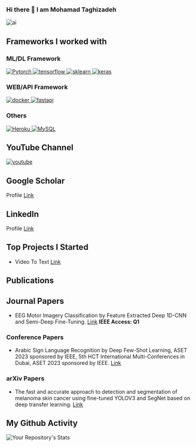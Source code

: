 ### Hi there 👋 I am Mohamad Taghizadeh

<!--
**MohamadTaghizadeh/MohamadTaghizadeh** is a ✨ _special_ ✨ repository because its `README.md` (this file) appears on your GitHub profile.

Here are some ideas to get you started:

- 🔭 I’m currently working on ...
- 🌱 I’m currently learning ...
- 👯 I’m looking to collaborate on ...
- 🤔 I’m looking for help with ...
- 💬 Ask me about ...
- 📫 How to reach me: ...
- 😄 Pronouns: ...
- ⚡ Fun fact: ...
-->

![ai](https://user-images.githubusercontent.com/81808969/213901973-e667ff0b-0920-463c-9507-4b7a89f455bc.jpg)


## Frameworks I worked with  
  ### ML/DL Framework
<a href="https://pytorch.org/" target="_blank"> <img src="https://img.shields.io/badge/PyTorch-EE4C2C?style=for-the-badge&logo=PyTorch&logoColor=white" alt="Pytorch"/> </a>
<a href="https://www.tensorflow.org" target="_blank"> <img src="https://img.shields.io/badge/TensorFlow-FF6F00?style=for-the-badge&logo=TensorFlow&logoColor=white" alt="tensorflow"/> </a>
  <a href="https://scikit-learn.org/" target="_blank"> <img src="https://img.shields.io/badge/scikit_learn-F7931E?style=for-the-badge&logo=scikit-learn&logoColor=white" alt="sklearn"/> </a>
  <a href="https://keras.io/" target="_blank"> <img src="https://img.shields.io/badge/Keras-D00000?style=for-the-badge&logo=Keras&logoColor=white" alt="keras"/> </a>  

  ### WEB/API Framework
<a href="https://www.docker.com/" target="_blank"> <img src="https://img.shields.io/badge/Docker-2496ED?style=for-the-badge&logo=docker&logoColor=white" alt="docker"/> </a>
<a href="https://fastapi.tiangolo.com/" target="_blank"> <img src="https://img.shields.io/badge/fastapi-109989?style=for-the-badge&logo=FASTAPI&logoColor=white" alt="fastapi"/></a>

  ### Others
<a href="https://www.linux.org/" target="_blank"> <img src="https://img.shields.io/badge/AWS-%23FF9900.svg?style=for-the-badge&logo=amazon-aws&logoColor=white" alt="Heroku"/>
<a href="https://www.linux.org/" target="_blank"> <img src="https://img.shields.io/badge/MySQL-005C84?style=for-the-badge&logo=mysql&logoColor=white" alt="MySQL"/></a>


## YouTube Channel
<a href="https://www.youtube.com/@MohamadTaghizadeh" target="_blank"> <img src="https://img.shields.io/youtube/channel/views/UCTQJgPuZjQJnZoFafVNDCgQ?label=%40MohamadTaghizadeh&style=social" alt="youtube"/></a>

        
## Google Scholar 
Profile [Link](https://scholar.google.com/citations?user=jUUq2DcAAAAJ&hl=en&oi=sra)

## LinkedIn
Profile [Link](Linkedin.com/in/MohamadTaghizadeh)

## Top Projects I Started 
* Video To Text [Link](https://github.com/MohamadTaghizadeh/VideoToTxt)

## Publications
## Journal Papers
* EEG Motor Imagery Classification by Feature Extracted Deep 1D-CNN and Semi-Deep Fine-Tuning. [Link](https://ieeexplore.ieee.org/document/10601693) **IEEE Access: Q1**  

### Conference Papers
* Arabic Sign Language Recognition by Deep Few-Shot Learning, ASET 2023 sponsored by IEEE, 5th HCT International Multi-Conferences in Dubai, ASET 2023 sponsored by IEEE. [Link](https://ieeexplore.ieee.org/document/10366479)

### arXiv Papers
* The fast and accurate approach to detection and segmentation of melanoma skin cancer using fine-tuned YOLOV3 and SegNet based on deep transfer learning. [Link](https://arxiv.org/pdf/2210.05167)


## My Github Activity
![Your Repository's Stats](https://github-readme-stats.vercel.app/api?username=MohamadTaghizadeh&show_icons=true)
